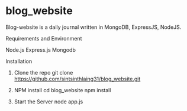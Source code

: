 # blog_website
Blog-website is a daily journal written in MongoDB, ExpressJS, NodeJS.

Requirements and Environment

Node.js
Express.js
Mongodb

Installation

1. Clone the repo
git clone https://github.com/sintsinthlaing31/blog_website.git

2. NPM install
cd blog_website
npm install

3. Start the Server
node app.js
